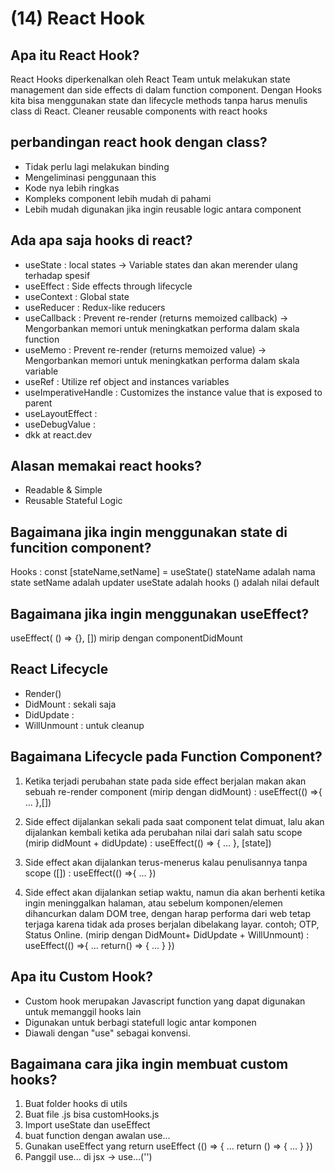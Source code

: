 # (14) React Hook

## Apa itu React Hook?

React Hooks diperkenalkan oleh React Team untuk melakukan state management dan side effects di dalam function component. Dengan Hooks kita bisa menggunakan state dan lifecycle methods tanpa harus menulis class di React. Cleaner reusable components with react hooks

## perbandingan react hook dengan class?

- Tidak perlu lagi melakukan binding
- Mengeliminasi penggunaan this
- Kode nya lebih ringkas
- Kompleks component lebih mudah di pahami
- Lebih mudah digunakan jika ingin reusable logic antara component

## Ada apa saja hooks di react?

- useState : local states -> Variable states dan akan merender ulang terhadap spesif
- useEffect : Side effects through lifecycle
- useContext : Global state
- useReducer : Redux-like reducers
- useCallback : Prevent re-render (returns memoized callback) -> Mengorbankan memori untuk meningkatkan performa dalam skala function
- useMemo : Prevent re-render (returns memoized value) -> Mengorbankan memori untuk meningkatkan performa dalam skala variable
- useRef : Utilize ref object and instances variables
- useImperativeHandle : Customizes the instance value that is exposed to parent
- useLayoutEffect :
- useDebugValue :
- dkk at react.dev

## Alasan memakai react hooks?
- Readable & Simple
- Reusable Stateful Logic



## Bagaimana jika ingin menggunakan state di funcition component?

Hooks : const [stateName,setName] = useState()
stateName adalah nama state
setName adalah updater
useState adalah hooks
() adalah nilai default

## Bagaimana jika ingin menggunakan useEffect?

useEffect( () => {}, []) mirip dengan componentDidMount

## React Lifecycle

- Render()
- DidMount : sekali saja
- DidUpdate :
- WillUnmount : untuk cleanup

## Bagaimana Lifecycle pada Function Component?

1. Ketika terjadi perubahan state pada side effect berjalan makan akan sebuah re-render component (mirip dengan didMount) :
   useEffect(() =>{
   ...
   },[])

2. Side effect dijalankan sekali pada saat component telat dimuat, lalu akan dijalankan kembali ketika ada perubahan nilai dari salah satu scope (mirip didMount + didUpdate) :
   useEffect(() => {
   ...
   }, [state])

3. Side effect akan dijalankan terus-menerus kalau penulisannya tanpa scope ([]) :
   useEffect(() =>{
   ...
   })

4. Side effect akan dijalankan setiap waktu, namun dia akan berhenti ketika ingin meninggalkan halaman, atau sebelum komponen/elemen dihancurkan dalam DOM tree, dengan harap performa dari web tetap terjaga karena tidak ada proses berjalan dibelakang layar. contoh; OTP, Status Online. (mirip dengan DidMount+ DidUpdate + WillUnmount) :
   useEffect(() =>{
   ...
   return() => {
   ...
   }
   })

## Apa itu Custom Hook?
- Custom hook merupakan Javascript function yang dapat digunakan untuk memanggil hooks lain
- Digunakan untuk berbagi statefull logic antar komponen
- Diawali dengan "use" sebagai konvensi.


## Bagaimana cara jika ingin membuat custom hooks?
1. Buat folder hooks di utils
2. Buat file .js bisa customHooks.js
3. Import useState dan useEffect
4. buat function dengan awalan use... 
5. Gunakan useEffect yang return 
   useEffect (() => {
    ...
    return () => {
        ...
    }
   })
6. Panggil use... di jsx -> use...('')
